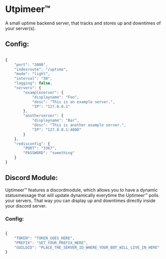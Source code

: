 # Utpimeer™
A small uptime backend server, that tracks and stores up and downtimes of your server(s).

## Config:

```js

{
    "port": "3000",
    "indexroute": "/uptime",
    "mode": "light",
    "interval": "30", 
    "logging": false,
    "servers": {
        "exampleserver": {
            "displayname": "Foo",
            "desc": "This is an example server.",
            "IP": "127.0.0.1"
        },
        "anotherserver": {
            "displayname": "Bar",
            "desc": "This is another example server.",
            "IP": "127.0.0.1:4000"
        }
    },
    "redisconfig": {
        "PORT": "3367",
        "PASSWORD": "something"
    }
}

```

## Discord Module:

Uptimeer™ features a discordmodule, which allows you to have a dynamic statusmessage that will update dynamically everytime the Uptimeer™ polls your servers. That way you can display up and downtimes directly inside your discord server.

### Config:

```js

{
    "TOKEN": "TOKEN_GOES_HERE",
    "PREFIX": "SET_YOUR_PREFIX_HERE",
    "GUILDID": "PLACE_THE_SERVER_ID_WHERE_YOUR_BOT_WILL_LIVE_IN_HERE"
}

```
